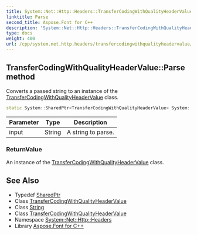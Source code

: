 ```yaml
---
title: System::Net::Http::Headers::TransferCodingWithQualityHeaderValue::Parse method
linktitle: Parse
second_title: Aspose.Font for C++
description: 'System::Net::Http::Headers::TransferCodingWithQualityHeaderValue::Parse method. Converts a passed string to an instance of the TransferCodingWithQualityHeaderValue class in C++.'
type: docs
weight: 400
url: /cpp/system.net.http.headers/transfercodingwithqualityheadervalue/parse/
---
```

## TransferCodingWithQualityHeaderValue::Parse method


Converts a passed string to an instance of the [TransferCodingWithQualityHeaderValue](../) class.

```cpp
static System::SharedPtr<TransferCodingWithQualityHeaderValue> System::Net::Http::Headers::TransferCodingWithQualityHeaderValue::Parse(String input)
```


| Parameter | Type | Description |
| --- | --- | --- |
| input | String | A string to parse. |

### ReturnValue

An instance of the [TransferCodingWithQualityHeaderValue](../) class.

## See Also

* Typedef [SharedPtr](../../../system/sharedptr/)
* Class [TransferCodingWithQualityHeaderValue](../)
* Class [String](../../../system/string/)
* Class [TransferCodingWithQualityHeaderValue](../)
* Namespace [System::Net::Http::Headers](../../)
* Library [Aspose.Font for C++](../../../)
